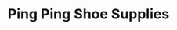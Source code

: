 ---
title: "Ping Ping Shoe Supplies"
url: /marikina/ping-ping-shoe-supplies-erano-manalo/
shop: Schuhe
---
